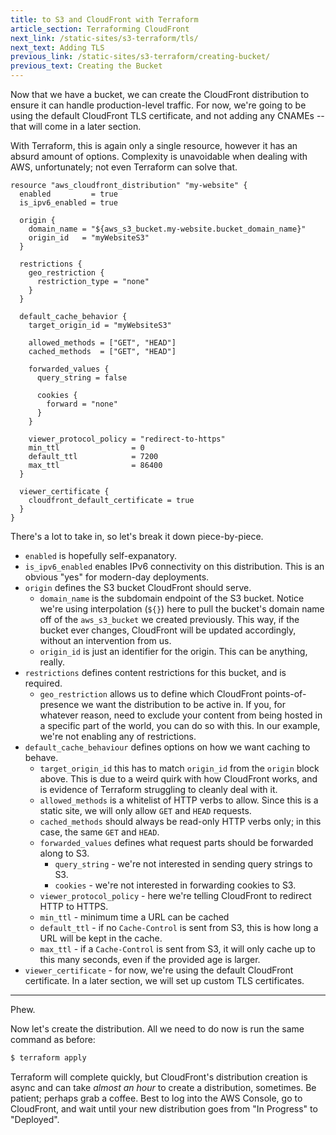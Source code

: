 ```yaml
---
title: to S3 and CloudFront with Terraform
article_section: Terraforming CloudFront
next_link: /static-sites/s3-terraform/tls/
next_text: Adding TLS
previous_link: /static-sites/s3-terraform/creating-bucket/
previous_text: Creating the Bucket
---
```


Now that we have a bucket, we can create the CloudFront distribution to ensure
it can handle production-level traffic. For now, we're going to be using the
default CloudFront TLS certificate, and not adding any CNAMEs -- that will come
in a later section.

With Terraform, this is again only a single resource, however it has an absurd
amount of options. Complexity is unavoidable when dealing with AWS,
unfortunately; not even Terraform can solve that.

```hcl
resource "aws_cloudfront_distribution" "my-website" {
  enabled         = true
  is_ipv6_enabled = true

  origin {
    domain_name = "${aws_s3_bucket.my-website.bucket_domain_name}"
    origin_id   = "myWebsiteS3"
  }

  restrictions {
    geo_restriction {
      restriction_type = "none"
    }
  }

  default_cache_behavior {
    target_origin_id = "myWebsiteS3"

    allowed_methods = ["GET", "HEAD"]
    cached_methods  = ["GET", "HEAD"]

    forwarded_values {
      query_string = false

      cookies {
        forward = "none"
      }
    }

    viewer_protocol_policy = "redirect-to-https"
    min_ttl                = 0
    default_ttl            = 7200
    max_ttl                = 86400
  }

  viewer_certificate {
    cloudfront_default_certificate = true
  }
}
```

There's a lot to take in, so let's break it down piece-by-piece.

* `enabled` is hopefully self-expanatory.
* `is_ipv6_enabled` enables IPv6 connectivity on this distribution. This is an
  obvious "yes" for modern-day deployments.
* `origin` defines the S3 bucket CloudFront should serve.
	* `domain_name` is the subdomain endpoint of the S3 bucket. Notice we're
	  using interpolation (`${}`) here to pull the bucket's domain name off of
	  the `aws_s3_bucket` we created previously. This way, if the bucket ever
	  changes, CloudFront will be updated accordingly, without an intervention
	  from us.
	* `origin_id` is just an identifier for the origin. This can be anything,
	  really.
* `restrictions` defines content restrictions for this bucket, and is required.
	* `geo_restriction` allows us to define which CloudFront points-of-presence
	  we want the distribution to be active in. If you, for whatever reason,
	  need to exclude your content from being hosted in a specific part of the
	  world, you can do so with this. In our example, we're not enabling any of
	  restrictions.
* `default_cache_behaviour` defines options on how we want caching to behave.
	* `target_origin_id` this has to match `origin_id` from the `origin` block
	  above. This is due to a weird quirk with how CloudFront works, and is
	  evidence of Terraform struggling to cleanly deal with it.
	* `allowed_methods` is a whitelist of HTTP verbs to allow. Since this is a
	  static site, we will only allow `GET` and `HEAD` requests.
	* `cached_methods` should always be read-only HTTP verbs only; in this case,
	  the same `GET` and `HEAD`.
	* `forwarded_values` defines what request parts should be forwarded along to
	  S3.
		* `query_string` - we're not interested in sending query strings to S3.
		* `cookies` - we're not interested in forwarding cookies to S3.
	* `viewer_protocol_policy` - here we're telling CloudFront to redirect HTTP
	  to HTTPS.
	* `min_ttl` - minimum time a URL can be cached
	* `default_ttl` - if no `Cache-Control` is sent from S3, this is how long a
	  URL will be kept in the cache.
	* `max_ttl` - if a `Cache-Control` is sent from S3, it will only cache up to
	  this many seconds, even if the provided age is larger.
* `viewer_certificate` - for now, we're using the default CloudFront
  certificate. In a later section, we will set up custom TLS certificates.

---

Phew.

Now let's create the distribution. All we need to do now is run the same command
as before:

```bash
$ terraform apply
```

Terraform will complete quickly, but CloudFront's distribution creation is async
and can take _almost an hour_ to create a distribution, sometimes. Be patient;
perhaps grab a coffee. Best to log into the AWS Console, go to CloudFront, and
wait until your new distribution goes from "In Progress" to "Deployed".
